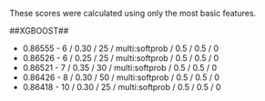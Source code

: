 These scores were calculated using only the most basic features.

##XGBOOST##
- 0.86555 - 6 / 0.30 / 25 / multi:softprob / 0.5 / 0.5 / 0
- 0.86526 - 6 / 0.25 / 25 / multi:softprob / 0.5 / 0.5 / 0
- 0.86521 - 7 / 0.35 / 30 / multi:softprob / 0.5 / 0.5 / 0
- 0.86426 - 8 / 0.30 / 50 / multi:softprob / 0.5 / 0.5 / 0
- 0.86418 - 10 / 0.30 / 25 / multi:softprob / 0.5 / 0.5 / 0
